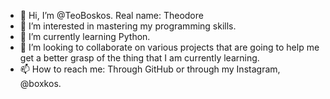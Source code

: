 - 👋 Hi, I’m @TeoBoskos. Real name: Theodore
- 👀 I’m interested in mastering my programming skills.
- 🌱 I’m currently learning Python.
- 💞️ I’m looking to collaborate on various projects that are going to help me get a better grasp of the thing that I am currently learning.
- 📫 How to reach me: Through GitHub or through my Instagram, @boxkos.
<!---
TeoBoskos/TeoBoskos is a ✨ special ✨ repository because its `README.md` (this file) appears on your GitHub profile.
You can click the Preview link to take a look at your changes.
--->
